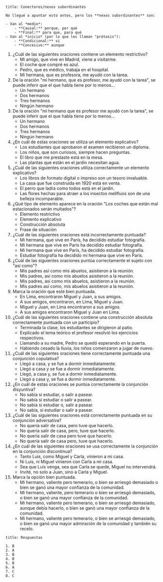 ```ad-note
title: Conectores/nexos subordinantes

No llegué a apuntar esto antes, pero los **nexos subordinantes** son:

- Van al *medio*:
	- **Causal:** porque, por qué
	- **Final:** para que, para qué
- Van al *inicio* (por lo que les llaman "prótasis"):
	- **Condicional:** si
	- **Concesivo:** aunque

```

1. ¿Cuál de las siguientes oraciones contiene un elemento restrictivo?
	- Mi amigo, que vive en Madrid, viene a visitarme.
	- El coche que compré es azul.
	- Pedro, que es médico, trabaja en el hospital.
	- Mi hermana, que es profesora, me ayudó con la tarea.
2. De la oración "mi hermano, que es profesor, me ayudó con la tarea", se puede inferir que el que habla tiene por lo menos...
	- Un hermano
	- Dos hermanos
	- Tres hermanos
	- Ningún hermano
3. De la oración "mi hermano que es profesor me ayudó con la tarea", se puede inferir que el que habla tiene por lo menos...
	- Un hermano
	- Dos hermanos
	- Tres hermanos
	- Ningún hermano
4. ¿En cuál de estas oraciones se utiliza un elemento explicativo?
	- Los estudiantes que aprobaron el examen recibieron un diploma.
	- Los niños, que son curiosos, siempre hacen preguntas.
	- El libro que me prestaste está en la mesa.
	- Las plantas que están en el jardín necesitan agua.
5. ¿Cuál de las siguientes oraciones utiliza correctamente un elemento explicativo?
	- Los libros de formato digital o impreso son un tesoro invaluable.
	- La casa que fue construida en 1920 está en venta.
	- El perro que ladra como todos está en el jardín.
	- Las flores hechas para atraer a los insectos melifluos son de una belleza incomparable.
6. ¿Qué tipo de elemento aparece en la oración "Los coches que están mal estacionados serán multados"?
	- Elemento restrictivo
	- Elemento explicativo
	- Construcción absoluta
	- Frase de situación
7. ¿Cuál de las siguientes oraciones está incorrectamente puntuada?
	- Mi hermana, que vive en París, ha decidido estudiar fotografía.
	- Mi hermana que vive en París ha decidido estudiar fotografía.
	- Mi hermana que vive en París, ha decidido estudiar fotografía.
	- Estudiar fotografía ha decidido mi hermana que vive en París.
8. ¿Cuál de las siguientes oraciones puntúa correctamente el sujeto con "así como"?
	- Mis padres así como mis abuelos, asistieron a la reunión.
	- Mis padres, así como mis abuelos asistieron a la reunión.
	- Mis padres, así como mis abuelos, asistieron a la reunión.
	- Mis padres así como, mis abuelos asistieron a la reunión.
9. Marca la oración que esté bien puntuada.
	- En Lima, encontraron Miguel y Juan, a sus amigos.
	- A sus amigos, encontraron, en Lima, Miguel y Juan.
	- Miguel y Juan, en Lima encontraron a sus amigos.
	- A sus amigos encontraron Miguel y Juan en Lima.
10. ¿Cuál de las siguientes oraciones contiene una construcción absoluta correctamente puntuada con un participio?
	- Terminada la clase, los estudiantes se dirigieron al patio.
	- Explicado el tema teórico el profesor resolvió los ejercicios respectivos.
	- Llamando a su madre, Pedro se quedó esperando en la puerta.
	- Habiendo cesado la lluvia, los niños comenzaron a jugar de nuevo.
11. ¿Cuál de las siguientes oraciones tiene correctamente puntuada una conjunción copulativa?
	- Llegó a casa, y se fue a dormir inmediatamente.
	- Llegó a casa y se fue a dormir inmediatamente.
	- Llegó, a casa y, se fue a dormir inmediatamente.
	- Llegó a casa y, se fue a dormir inmediatamente.
12. ¿En cuál de estas oraciones se puntúa correctamente la conjunción disyuntiva?
	- No sabía si estudiar, o salir a pasear.
	- No sabía si estudiar o salir a pasear.
	- No sabía si estudiar o, salir a pasear.
	- No sabía, si estudiar o salir a pasear.
13. ¿Cuál de las siguientes oraciones está correctamente puntuada en su conjunción adversativa?
	- No quería salir de casa, pero tuve que hacerlo.
	- No quería salir de casa, pero, tuve que hacerlo.
	- No quería salir de casa pero tuve que hacerlo.
	- No quería salir de casa pero, tuve que hacerlo.
14. ¿En cuál de las siguientes oraciones se usa correctamente la conjunción en la conjunción discontinua?
	- Tanto Luis, como Miguel y Carla, vinieron a mi casa.
	- Ni Luis, ni Miguel vinieron con Carla a mi casa.
	- Sea que Luis venga, sea que Carla se quede, Miguel no intervendrá.
	- Invité, no solo a Juan, sino a Carla y Miguel.
15. Marca la opción bien puntuada.
	- Mi hermano, valiente pero temerario, o bien se arriesgó demasiado o bien se ganó una mayor confianza de la comunidad.
	- Mi hermano, valiente, pero temerario o bien se arriesgó demasiado, o bien se ganó una mayor confianza de la comunidad.
	- Mi hermano, valiente pero temerario, o bien se arriesgó demasiado, aunque debía hacerlo, o bien se ganó una mayor confianza de la comunidad.
	- Mi hermano, valiente pero temerario, o bien se arriesgó demasiado, o bien se ganó una mayor admiración de la comunidad y también su recelo.

```ad-info
title: Respuestas

1. B
2. A
3. B
4. B
5. B
6. A
7. C
8. C

```
